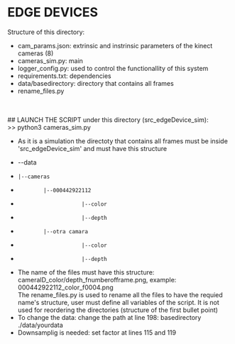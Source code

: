 # EDGE DEVICES
Structure of this directory:<br>
- cam_params.json: extrinsic and instrinsic parameters of the kinect cameras (8)
- cameras_sim.py: main
- logger_config.py: used to control the functionallity of this system 
- requirements.txt: dependencies
- data/basedirectory: directory that contains all frames 
- rename_files.py
<br>
<br>
## LAUNCH THE SCRIPT under this directory (src_edgeDevice_sim):<br>
>> python3 cameras_sim.py<br>

- As it is a simulation the directoty that contains all frames must be inside 'src_edgeDevice_sim' and must have this structure
 * --data
 *     |--cameras
 *             |--000442922112    
 *                         |--color
 *                         |--depth
 *             |--otra camara    
 *                         |--color
 *                         |--depth
- The name of the files must have this structure: cameraID_color/depth_fnumberofframe.png, example: 000442922112_color_f0004.png <br>
The rename_files.py is used to rename all the files to have the requied name's structure, user must define all variables of the script. It is not used for reordering the directories (structure of the first bullet point)
- To change the data: change the path at line 198: basedirectory ./data/yourdata
- Downsamplig is needed: set factor at lines 115 and 119 


